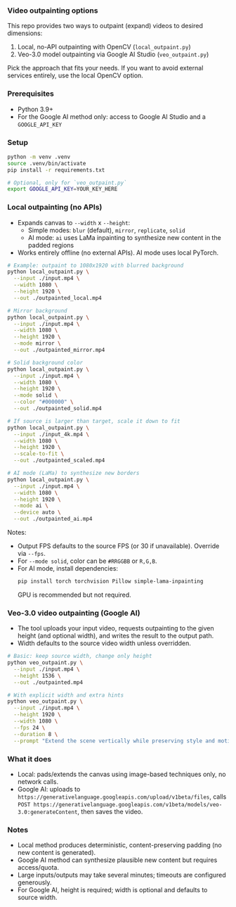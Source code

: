 ### Video outpainting options

This repo provides two ways to outpaint (expand) videos to desired dimensions:

1) Local, no-API outpainting with OpenCV (`local_outpaint.py`)
2) Veo-3.0 model outpainting via Google AI Studio (`veo_outpaint.py`)

Pick the approach that fits your needs. If you want to avoid external services entirely, use the local OpenCV option.

### Prerequisites
- Python 3.9+
- For the Google AI method only: access to Google AI Studio and a `GOOGLE_API_KEY`

### Setup
```bash
python -m venv .venv
source .venv/bin/activate
pip install -r requirements.txt

# Optional, only for `veo_outpaint.py`
export GOOGLE_API_KEY=YOUR_KEY_HERE
```

### Local outpainting (no APIs)
- Expands canvas to `--width` x `--height`:
  - Simple modes: `blur` (default), `mirror`, `replicate`, `solid`
  - AI mode: `ai` uses LaMa inpainting to synthesize new content in the padded regions
- Works entirely offline (no external APIs). AI mode uses local PyTorch.

```bash
# Example: outpaint to 1080x1920 with blurred background
python local_outpaint.py \
  --input ./input.mp4 \
  --width 1080 \
  --height 1920 \
  --out ./outpainted_local.mp4

# Mirror background
python local_outpaint.py \
  --input ./input.mp4 \
  --width 1080 \
  --height 1920 \
  --mode mirror \
  --out ./outpainted_mirror.mp4

# Solid background color
python local_outpaint.py \
  --input ./input.mp4 \
  --width 1080 \
  --height 1920 \
  --mode solid \
  --color "#000000" \
  --out ./outpainted_solid.mp4

# If source is larger than target, scale it down to fit
python local_outpaint.py \
  --input ./input_4k.mp4 \
  --width 1080 \
  --height 1920 \
  --scale-to-fit \
  --out ./outpainted_scaled.mp4

# AI mode (LaMa) to synthesize new borders
python local_outpaint.py \
  --input ./input.mp4 \
  --width 1080 \
  --height 1920 \
  --mode ai \
  --device auto \
  --out ./outpainted_ai.mp4
```

Notes:
- Output FPS defaults to the source FPS (or 30 if unavailable). Override via `--fps`.
- For `--mode solid`, color can be `#RRGGBB` or `R,G,B`.
- For AI mode, install dependencies:
  ```bash
  pip install torch torchvision Pillow simple-lama-inpainting
  ```
  GPU is recommended but not required.

### Veo-3.0 video outpainting (Google AI)
- The tool uploads your input video, requests outpainting to the given height (and optional width), and writes the result to the output path.
- Width defaults to the source video width unless overridden.

```bash
# Basic: keep source width, change only height
python veo_outpaint.py \
  --input ./input.mp4 \
  --height 1536 \
  --out ./outpainted.mp4

# With explicit width and extra hints
python veo_outpaint.py \
  --input ./input.mp4 \
  --height 1920 \
  --width 1080 \
  --fps 24 \
  --duration 8 \
  --prompt "Extend the scene vertically while preserving style and motion."
```

### What it does
- Local: pads/extends the canvas using image-based techniques only, no network calls.
- Google AI: uploads to `https://generativelanguage.googleapis.com/upload/v1beta/files`, calls `POST https://generativelanguage.googleapis.com/v1beta/models/veo-3.0:generateContent`, then saves the video.

### Notes
- Local method produces deterministic, content-preserving padding (no new content is generated).
- Google AI method can synthesize plausible new content but requires access/quota.
- Large inputs/outputs may take several minutes; timeouts are configured generously.
- For Google AI, height is required; width is optional and defaults to source width.
